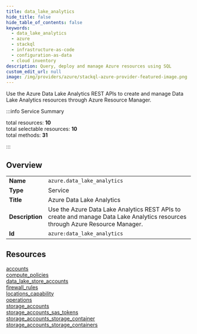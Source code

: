```yaml
---
title: data_lake_analytics
hide_title: false
hide_table_of_contents: false
keywords:
  - data_lake_analytics
  - azure
  - stackql
  - infrastructure-as-code
  - configuration-as-data
  - cloud inventory
description: Query, deploy and manage Azure resources using SQL
custom_edit_url: null
image: /img/providers/azure/stackql-azure-provider-featured-image.png
---
```


Use the Azure Data Lake Analytics REST APIs to create and manage Data Lake Analytics resources through Azure Resource Manager.  
    
:::info Service Summary

<div class="row">
<div class="providerDocColumn">
<span>total resources:&nbsp;<b>10</b></span><br />
<span>total selectable resources:&nbsp;<b>10</b></span><br />
<span>total methods:&nbsp;<b>31</b></span><br />
</div>
</div>

:::

## Overview
<table><tbody>
<tr><td><b>Name</b></td><td><code>azure.data_lake_analytics</code></td></tr>
<tr><td><b>Type</b></td><td>Service</td></tr>
<tr><td><b>Title</b></td><td>Azure Data Lake Analytics</td></tr>
<tr><td><b>Description</b></td><td>Use the Azure Data Lake Analytics REST APIs to create and manage Data Lake Analytics resources through Azure Resource Manager.</td></tr>
<tr><td><b>Id</b></td><td><code>azure:data_lake_analytics</code></td></tr>
</tbody></table>

## Resources
<div class="row">
<div class="providerDocColumn">
<a href="/providers/azure/data_lake_analytics/accounts/">accounts</a><br />
<a href="/providers/azure/data_lake_analytics/compute_policies/">compute_policies</a><br />
<a href="/providers/azure/data_lake_analytics/data_lake_store_accounts/">data_lake_store_accounts</a><br />
<a href="/providers/azure/data_lake_analytics/firewall_rules/">firewall_rules</a><br />
<a href="/providers/azure/data_lake_analytics/locations_capability/">locations_capability</a><br />
</div>
<div class="providerDocColumn">
<a href="/providers/azure/data_lake_analytics/operations/">operations</a><br />
<a href="/providers/azure/data_lake_analytics/storage_accounts/">storage_accounts</a><br />
<a href="/providers/azure/data_lake_analytics/storage_accounts_sas_tokens/">storage_accounts_sas_tokens</a><br />
<a href="/providers/azure/data_lake_analytics/storage_accounts_storage_container/">storage_accounts_storage_container</a><br />
<a href="/providers/azure/data_lake_analytics/storage_accounts_storage_containers/">storage_accounts_storage_containers</a><br />
</div>
</div>
